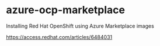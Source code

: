 # azure-ocp-marketplace

Installing Red Hat OpenShift using Azure Marketplace images

https://access.redhat.com/articles/6484031
